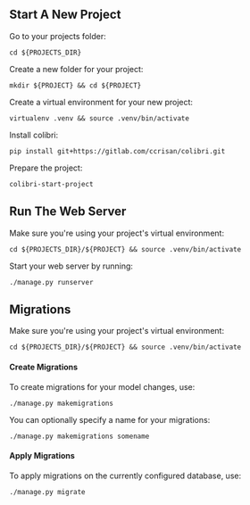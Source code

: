 
## Start A New Project

Go to your projects folder:

    cd ${PROJECTS_DIR}

Create a new folder for your project:

    mkdir ${PROJECT} && cd ${PROJECT}

Create a virtual environment for your new project:

    virtualenv .venv && source .venv/bin/activate

Install colibri:

    pip install git+https://gitlab.com/ccrisan/colibri.git

Prepare the project:

    colibri-start-project


## Run The Web Server

Make sure you're using your project's virtual environment:

    cd ${PROJECTS_DIR}/${PROJECT} && source .venv/bin/activate

Start your web server by running:

    ./manage.py runserver


## Migrations

Make sure you're using your project's virtual environment:

    cd ${PROJECTS_DIR}/${PROJECT} && source .venv/bin/activate

#### Create Migrations

To create migrations for your model changes, use:

    ./manage.py makemigrations

You can optionally specify a name for your migrations:

    ./manage.py makemigrations somename

#### Apply Migrations

To apply migrations on the currently configured database, use:

    ./manage.py migrate

